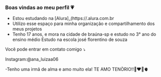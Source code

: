 ### Boas vindas ao meu perfil 💗

- Estou estudando na [Alura]_(https://.alura.com.br
- Utilizo esse espaço para minha organização e compartilhamento dos meus projetos
- Tenho 17 anos, e mora na cidade de braúna-sp e estudo no 3° ano do ensino médio
  Estudo na escola josé florentino de souza

Você pode entrar em contato comigo ⤵️

Instagram:@ana_luizaa06

-Tenho uma irmã de alma e amo muito ela! TE AMO TENÒRIO!!👩‍❤️‍👩🫀
